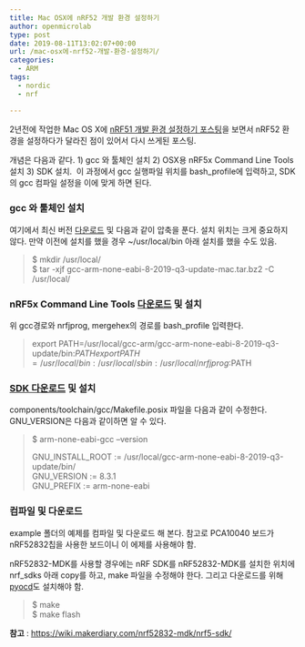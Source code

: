 ```yaml
---
title: Mac OSX에 nRF52 개발 환경 설정하기
author: openmicrolab
type: post
date: 2019-08-11T13:02:07+00:00
url: /mac-osx에-nrf52-개발-환경-설정하기/
categories:
  - ARM
tags:
  - nordic
  - nrf

---
```

2년전에 작업한 Mac OS X에 <a href="http://openmicrolab.com/mac-os-x%ec%97%90-nrf51-%ea%b0%9c%eb%b0%9c-%ed%99%98%ea%b2%bd-%ec%84%a4%ec%a0%95%ed%95%98%ea%b8%b0/" target="_blank" rel="noopener">nRF51 개발 환경 설정하기 포스팅</a>을 보면서 nRF52 환경을 설정하다가 달라진 점이 있어서 다시 쓰게된 포스팅.

개념은 다음과 같다. 1) gcc 와 툴체인 설치 2) OSX용 nRF5x Command Line Tools 설치 3) SDK 설치.  이 과정에서 gcc 실행파일 위치를 bash_profile에 입력하고, SDK의 gcc 컴파일 설정을 이에 맞게 하면 된다.

### gcc 와 툴체인 설치

여기에서 최신 버전 <a href="https://developer.arm.com/tools-and-software/open-source-software/developer-tools/gnu-toolchain/gnu-rm/downloads" target="_blank" rel="noopener">다운로드</a> 및 다음과 같이 압축을 푼다. 설치 위치는 크게 중요하지 않다. 만약 이전에 설치를 했을 경우 ~/usr/local/bin 아래 설치를 했을 수도 있음.

> $ mkdir /usr/local/  
> $ tar -xjf gcc-arm-none-eabi-8-2019-q3-update-mac.tar.bz2 -C /usr/local/

### nRF5x Command Line Tools <a href="https://infocenter.nordicsemi.com/index.jsp?topic=%2Fug_getting_started%2FUG%2Fcommon%2Fnordic_tools.html&cp=1_0_1" target="_blank" rel="noopener">다운로드</a> 및 설치

위 gcc경로와 nrfjprog, mergehex의 경로를 bash_profile 입력한다.

> export PATH=/usr/local/gcc-arm/gcc-arm-none-eabi-8-2019-q3-update/bin:$PATH  
> export PATH=/usr/local/bin:/usr/local/sbin:/usr/local/nrfjprog:$PATH

### <a href="https://infocenter.nordicsemi.com/index.jsp?topic=%2Fcom.nordic.infocenter.sdk5.v15.3.0%2Fgetting_started_examples.html" target="_blank" rel="noopener">SDK 다운로드</a> 및 설치

components/toolchain/gcc/Makefile.posix 파일을 다음과 같이 수정한다. GNU_VERSION은 다음과 같이하면 알 수 있다.

> $ arm-none-eabi-gcc &#8211;version
> 
> GNU\_INSTALL\_ROOT := /usr/local/gcc-arm-none-eabi-8-2019-q3-update/bin/  
> GNU_VERSION := 8.3.1  
> GNU_PREFIX := arm-none-eabi

### 컴파일 및 다운로드

example 폴더의 예제를 컴파일 및 다운로드 해 본다. 참고로 PCA10040 보드가 nRF52832칩을 사용한 보드이니 이 에제를 사용해야 함.

<div class="md-flex__cell md-flex__cell--stretch">
  <div class="md-flex__ellipsis md-header-nav__title" data-md-component="title" data-md-state="">
    <span class="md-header-nav__topic">nRF52832-MDK를 사용할 경우에는 nRF SDK를 nRF52832-MDK를 설치한 위치에 nrf_sdks 아래 copy를 하고, make 파일을 수정해야 한다. 그리고 다운로드를 위해 <a href="https://github.com/makerdiary/nrf52832-mdk#using-pyocd" target="_blank" rel="noopener">pyocd</a>도 설치해야 함.</span>
  </div>
</div>

> $ make  
> $ make flash

**참고** : <a href="https://wiki.makerdiary.com/nrf52832-mdk/nrf5-sdk/" target="_blank" rel="noopener">https://wiki.makerdiary.com/nrf52832-mdk/nrf5-sdk/</a>